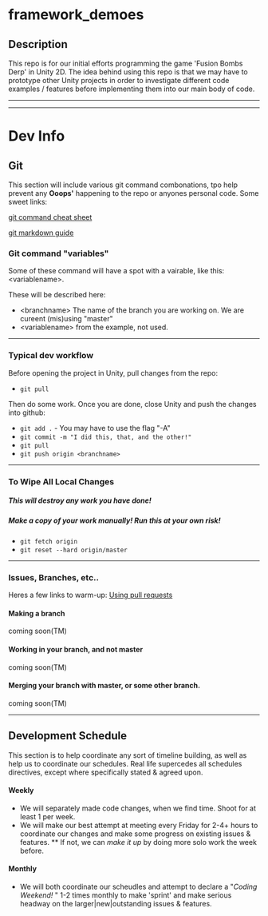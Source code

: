 # framework_demoes
## Description
This repo is for our initial efforts programming the game 'Fusion Bombs Derp' in Unity 2D. The idea behind using this repo is that we may have to prototype other Unity projects in order to investigate different code examples / features before implementing them into our main body of code. 

____
____
# Dev Info
## Git
This section will include various git command combonations, tpo help prevent any **Ooops'** happening to the repo or anyones personal code. 
Some sweet links:

[git command cheat sheet](https://training.github.com/kit/downloads/github-git-cheat-sheet.pdf)

[git markdown guide](https://help.github.com/articles/markdown-basics/)
### Git command "variables"
Some of these command will have a spot with a vairable, like this: \<variablename\>. 

These will be described here:
* \<branchname\>  The name of the branch you are working on. We are cureent (mis)using "master"
* \<variablename\>  from the example, not used.
 

____
### Typical dev workflow

Before opening the project in Unity, pull changes from the repo:
* `git pull`

Then do some work. Once you are done, close Unity and push the changes into github:
* `git add .`   -   You may have to use the flag "-A"
* `git commit -m "I did this, that, and the other!"`
* `git pull`
* `git push origin <branchname>`


____
### To Wipe All Local Changes

##### This will destroy any work you have done!
##### Make a copy of your work manually! Run this at your own risk!

* `git fetch origin`
* `git reset --hard origin/master`

____
### Issues, Branches, etc..
Heres a few links to warm-up:
[Using pull requests](https://help.github.com/articles/using-pull-requests/)
#### Making a branch
coming soon(TM)

#### Working in your branch, and not master
coming soon(TM)

#### Merging your branch with master, or some other branch.
coming soon(TM)


____
## Development Schedule
This section is to help coordinate any sort of timeline building, as well as help us to coordinate our schedules. Real life supercedes all schedules directives, except where specifically stated & agreed upon.

#### Weekly
* We will separately made code changes, when we find time. Shoot for at least 1 per week. 
* We will make our best attempt at meeting every Friday for 2-4+ hours to coordinate our changes and make some progress on existing issues & features.
** If not, we can *make it up* by doing more solo work the week before.

#### Monthly
* We will both coordinate our scheudles and attempt to declare a "*Coding Weekend!* " 1-2 times monthly to make 'sprint' and make serious headway on the larger|new|outstanding issues & features. 
